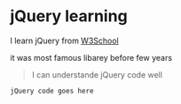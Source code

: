 
# jQuery learning

I learn jQuery from [W3School](https://www.w3schools.com/)


it was most famous libarey before few years


>I can understande jQuery code well
```
jQuery code goes here
```
